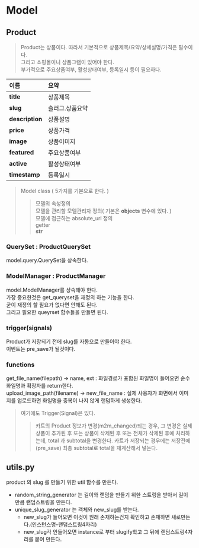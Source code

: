 # Model

## Product

> Product는 상품이다. 따라서 기본적으로 상품제목/요약/상세설명/가격은 필수이다.  
> 그리고 쇼핑몰이니 상품그램이 있어야 한다.  
> 부가적으로 주요상품여부, 활성상태여부, 등록일시 등이 필요하다.  

|이름|요약|
|:---|:---|
|**title**  |상품제목|
|**slug**  |슬러그.상품요약|
|**description**  |상품설명|
|**price**  |상품가격|
|**image**  |상품이미지|
|**featured**  |주요상품여부|
|**active**  |활성상태여부|
|**timestamp**  |등록일시|

> Model class ( 5가지를 기본으로 한다. )  
>> 모델의 속성정의  
>> 모델을 관리할 모델관리자 정의( 기본은 **objects** 변수에 있다. )  
>> 모델에 접근하는 absolute_url 정의  
>> getter  
>> __str__  

### QuerySet : ProductQuerySet  
model.query.QuerySet을 상속한다.  

### ModelManager : ProductManager  
model.ModelManager를 상속해야 한다.    
가장 중요한것은 get_queryset을 재정의 하는 기능을 한다.    
굳이 재정의 할 필요가 없다면 안해도 된다.    
그리고 필요한 queyrset 함수들을 만들면 된다.   

### trigger(signals)
Product가 저장되기 전에 slug를 자동으로 만들어야 한다.  
이벤트는 pre_save가 될것이다.

### functions  
get_file_name(filepath) -> name, ext : 화일경로가 포함된 화일명이 들어오면 순수화일명과 확장자를 return한다.  
upload_image_path(filename) -> new_file_name : 실제 사용자가 화면에서 이미지를 업로드하면 화일명을 중복이 나지 않게 랜덤하게 생성한다.  

> 여기에도 Trigger(Signal)은 있다.
>> 카트의 Product 정보가 변경(m2m_changed)되는 경우, 그 변경은 실제 상품이 추가된 후 또는 상품이 삭제된 후 또는 전체가 삭제된 후에 처리하는데,
>> total 과 subtotal을 변경한다.
>> 카트가 저장되는 경우에는 저장전에(pre_save) 최총 subtotal로 total을 재계산해서 넣는다.


## utils.py
product 의 slug 를 만들기 위한 util 함수를 만든다.
- random_string_generator 는 길이와 랜덤을 만들기 위한 스트링을 받아서 길이만큼 랜덤스트링을 만든다.  
- unique_slug_generator 는 객체와 new_slug를 받는다. 
  - new_slug가 들어오면 이것이 원래 존재하는건지 확인하고 존재하면 새로만든다.(인스턴스명-랜덤스트링4자리)
  - new_slug각 안들어오면 instance로 부터 slugify학고 그 뒤에 랜덤스트링4자리를 붙여 만든다.

<br/>

